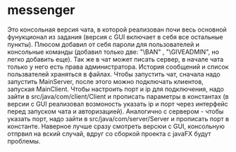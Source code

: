 # messenger
Это консольная версия чата, в которой реализован почи весь основной фунукционал из задания (версия с GUI включает в себя все остальные пункты). Плюсом добавил от себя пароли для пользователей и консольные команды (добавил только две: "\BAN" , "\GIVEADMIN", но легко добавить еще). Так же в чат может писать сервер, в начале чата только у него есть права администратора. История сообщений и список пользвателей храняться в файлах. Чтобы запустить чат, сначала надо запустить MainServer, после этого можно подключать клиентов, запуская MainClient. Чтобы настроить порт и ip для подключения, надо зайти в src/java/com/client/Client и прописать  параметры в константах (в версии с GUI реализовал возмоность указать ip и порт через интерфейс перед запуском чата и авторизацией). Аналогично с сервером - чтобы указать порт, надо зайти в  src/java/com/server/Server и прописать порт в константе. Наверное лучше сразу смотреть версюи с GUI, консольную отпрвил на вский случай, вдруг со сборкой проекта с javaFX будут проблемы.
